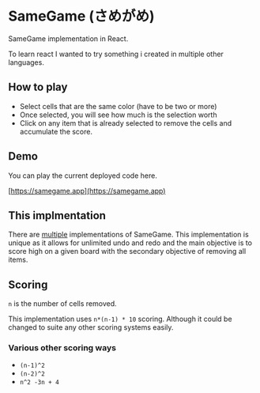 # SameGame (さめがめ)

SameGame implementation in React.

To learn react I wanted to try something i created in multiple other languages. 

## How to play

- Select cells that are the same color (have to be two or more)
- Once selected, you will see how much is the selection worth
- Click on any item that is already selected to remove the cells and accumulate the score.

## Demo
You can play the current deployed code here.

[https://samegame.app](https://samegame.app)

## This implmentation

There are [multiple](https://en.wikipedia.org/wiki/SameGame) implementations of SameGame. This implementation is unique as it allows for unlimited undo and redo and the main objective is to score high on a given board with the secondary objective of removing all items.


## Scoring

`n` is the number of cells removed.

This implementation uses `n*(n-1) * 10` scoring. Although it could be changed to suite any other scoring systems easily.

### Various other scoring ways

- `(n-1)^2`
- `(n-2)^2`
- `n^2 -3n + 4` 